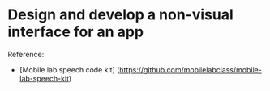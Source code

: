 # Design and develop a non-visual interface for an app
Reference:
* [Mobile lab speech code kit] (https://github.com/mobilelabclass/mobile-lab-speech-kit)
